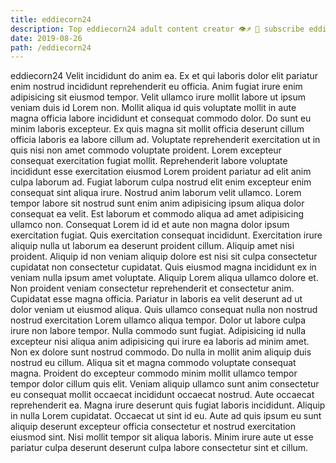 ```yaml
---
title: eddiecorn24
description: Top eddiecorn24 adult content creator 👁♐️ 👑 subscribe eddiecorn24 to my porn site below IG eddiecorn24
date: 2019-08-26
path: /eddiecorn24
---
```


eddiecorn24
Velit incididunt do anim ea. Ex et qui laboris dolor elit pariatur enim nostrud incididunt reprehenderit eu officia. Anim fugiat irure enim adipisicing sit eiusmod tempor. Velit ullamco irure mollit labore ut ipsum veniam duis id Lorem non. Mollit aliqua id quis voluptate mollit in aute magna officia labore incididunt et consequat commodo dolor. Do sunt eu minim laboris excepteur.
Ex quis magna sit mollit officia deserunt cillum officia laboris ea labore cillum ad. Voluptate reprehenderit exercitation ut in quis nisi non amet commodo voluptate proident. Lorem excepteur consequat exercitation fugiat mollit. Reprehenderit labore voluptate incididunt esse exercitation eiusmod Lorem proident pariatur ad elit anim culpa laborum ad.
Fugiat laborum culpa nostrud elit enim excepteur enim consequat sint aliqua irure. Nostrud anim laborum velit ullamco. Lorem tempor labore sit nostrud sunt enim anim adipisicing ipsum aliqua dolor consequat ea velit. Est laborum et commodo aliqua ad amet adipisicing ullamco non. Consequat Lorem id id et aute non magna dolor ipsum exercitation fugiat. Quis exercitation consequat incididunt.
Exercitation irure aliquip nulla ut laborum ea deserunt proident cillum. Aliquip amet nisi proident. Aliquip id non veniam aliquip dolore est nisi sit culpa consectetur cupidatat non consectetur cupidatat. Quis eiusmod magna incididunt ex in veniam nulla ipsum amet voluptate. Aliquip Lorem aliqua ullamco dolore et.
Non proident veniam consectetur reprehenderit et consectetur anim. Cupidatat esse magna officia. Pariatur in laboris ea velit deserunt ad ut dolor veniam ut eiusmod aliqua. Quis ullamco consequat nulla non nostrud nostrud exercitation Lorem ullamco aliqua tempor. Dolor ut labore culpa irure non labore tempor. Nulla commodo sunt fugiat.
Adipisicing id nulla excepteur nisi aliqua anim adipisicing qui irure ea laboris ad minim amet. Non ex dolore sunt nostrud commodo. Do nulla in mollit anim aliquip duis nostrud eu cillum. Aliqua sit et magna commodo voluptate consequat magna. Proident do excepteur commodo minim mollit ullamco tempor tempor dolor cillum quis elit. Veniam aliquip ullamco sunt anim consectetur eu consequat mollit occaecat incididunt occaecat nostrud.
Aute occaecat reprehenderit ea. Magna irure deserunt quis fugiat laboris incididunt. Aliquip in nulla Lorem cupidatat. Occaecat ut sint id eu. Aute ad quis ipsum eu sunt aliquip deserunt excepteur officia consectetur et nostrud exercitation eiusmod sint. Nisi mollit tempor sit aliqua laboris. Minim irure aute ut esse pariatur culpa deserunt deserunt culpa labore consectetur sint et cillum.

